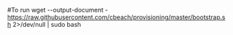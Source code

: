 #To run
wget --output-document - https://raw.githubusercontent.com/cbeach/provisioning/master/bootstrap.sh 2>/dev/null | sudo bash
